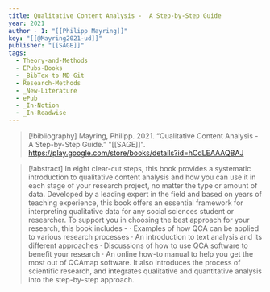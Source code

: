 ```yaml
---
title: Qualitative Content Analysis -  A Step-by-Step Guide
year: 2021
author - 1: "[[Philipp Mayring]]"
key: "[[@Mayring2021-ud]]"
publisher: "[[SAGE]]"
tags:
  - Theory-and-Methods
  - EPubs-Books
  - _BibTex-to-MD-Git
  - Research-Methods
  - _New-Literature
  - ePub
  - _In-Notion
  - _In-Readwise
---
```


> [!bibliography]
> Mayring, Philipp. 2021. “Qualitative Content Analysis -  A Step-by-Step Guide.” "[[SAGE]]". https://play.google.com/store/books/details?id=hCdLEAAAQBAJ

> [!abstract]
> In eight clear-cut steps, this book provides a systematic introduction to qualitative content analysis and how you can use it in each stage of your research project, no matter the type or amount of data. Developed by a leading expert in the field and based on years of teaching experience, this book offers an essential framework for interpreting qualitative data for any social sciences student or researcher. To support you in choosing the best approach for your research, this book includes -  · Examples of how QCA can be applied to various research processes · An introduction to text analysis and its different approaches · Discussions of how to use QCA software to benefit your research · An online how-to manual to help you get the most out of QCAmap software. It also introduces the process of scientific research, and integrates qualitative and quantitative analysis into the step-by-step approach.